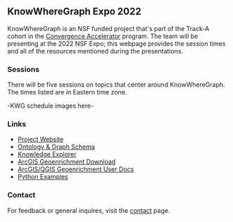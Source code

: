 ## KnowWhereGraph Expo 2022

KnowWhereGraph is an NSF funded project that's part of the Track-A cohort in the [Convergence Accelerator](https://beta.nsf.gov/funding/initiatives/convergence-accelerator) program. The team will be presenting at the 2022 NSF Expo; this webpage provides the session times and all of the resources mentioned during the presentations.

### Sessions

There will be five sessions on topics that center around KnowWhereGraph. The times listed are in Eastern time zone.

-KWG schedule images here-

### Links

- [Project Website](http://knowwheregraph.org/)
- [Ontology & Graph Schema](https://stko-kwg.geog.ucsb.edu/lod/ontology)
- [Knowledge Explorer](https://stko-kwg.geog.ucsb.edu/)
- [ArcGIS Geoenrichment Download](https://drive.google.com/drive/folders/1WwBmVRVLIfdDKRg3C2nwtlCzbRVY-smM?usp=sharing)
- [ArcGIS/QGIS Geoenrichment User Docs](https://docs.google.com/document/d/1vlvjD0ukkcXmgoiR1DG85rMxFCuX7wJLMLaUAI3Lw6U/edit?usp=sharing)
- [Python Examples](https://github.com/KnowWhereGraph/examples)

### Contact

For feedback or general inquires, visit the [contact](https://knowwheregraph.org/contact/) page.
